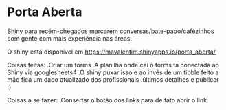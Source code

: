 # Porta Aberta
Shiny para recém-chegados marcarem conversas/bate-papo/cafézinhos com gente com mais experiência nas áreas.

O shiny está disponível em https://mavalentim.shinyapps.io/porta_aberta/

Coisas feitas:
.Criar um forms
.A planilha onde cai o forms ta conectada ao Shiny via googlesheets4
.O shiny puxar isso e ao invés de um tibble feito a mão fica um dado atualizado dos profissionais
.últimos detalhes e publicar :)

Coisas a se fazer:
.Consertar o botão dos links para de fato abrir o link.

